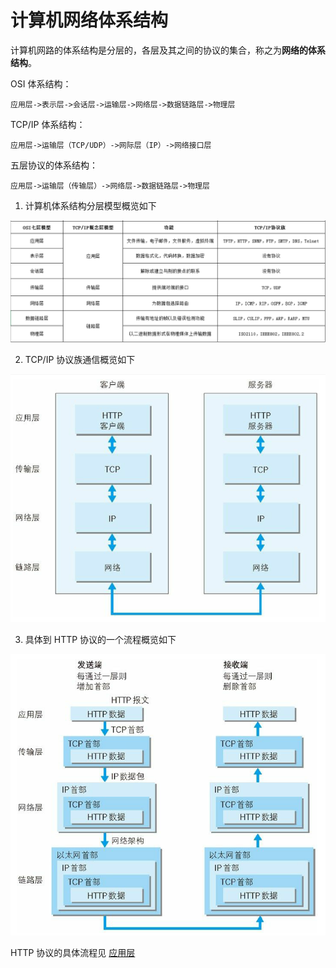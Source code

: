 # 计算机网络体系结构

计算机网路的体系结构是分层的，各层及其之间的协议的集合，称之为**网络的体系结构**。

OSI 体系结构：
```
应用层->表示层->会话层->运输层->网络层->数据链路层->物理层
```

TCP/IP 体系结构：
```
应用层->运输层（TCP/UDP）->网际层（IP）->网络接口层
```

五层协议的体系结构：
```
应用层->运输层（传输层）->网络层->数据链路层->物理层
```

1. 计算机体系结构分层模型概览如下

![](image/1856419-c69d60eeeebadd37.png)

2. TCP/IP 协议族通信概览如下

![](image/1856419-b34cff2c02fcca06.png)

3. 具体到 HTTP 协议的一个流程概览如下

![](image/1856419-bfaf1b883618ecb4.png)

HTTP 协议的具体流程见 [应用层](应用层.md)


